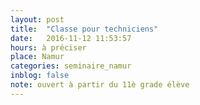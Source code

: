 ```yaml
---
layout: post
title:  "Classe pour techniciens"
date:   2016-11-12 11:53:57
hours: à préciser
place: Namur
categories: seminaire_namur
inblog: false
note: ouvert à partir du 11è grade élève
---
```

